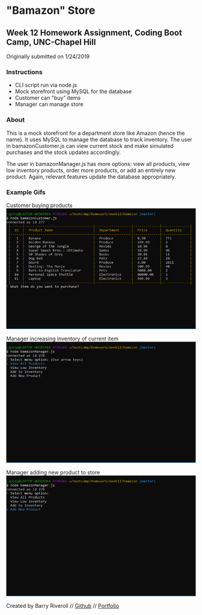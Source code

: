 # **"Bamazon" Store**

## Week 12 Homework Assignment, Coding Boot Camp, UNC-Chapel Hill

Originally submitted on 1/24/2019

### Instructions

- CLI script run via node.js
- Mock storefront using MySQL for the database
- Customer can "buy" items
- Manager can manage store

### About

This is a mock storefront for a department store like Amazon (hence the name). It uses MySQL to manage the database to track inventory. The user in bamazonCustomer.js can view current stock and make simulated purchases and the stock updates accordingly.

The user in bamazonManager.js has more options: view all products, view low inventory products, order more products, or add an entirely new product. Again, relevant features update the database appropriately.

### Example Gifs

Customer buying products
![Gif showing user shopping](./images/gif1.gif)

Manager increasing inventory of current item
![Gif showing manager purchasing inventory](./images/gif2.gif)

Manager adding new product to store
![Gif showing manager adding new product](./images/gif3.gif)

Created by Barry Riveroll //
[Github](https://github.com/barryriveroll) //
[Portfolio](https://barryriveroll.github.io/Portfolio/)
